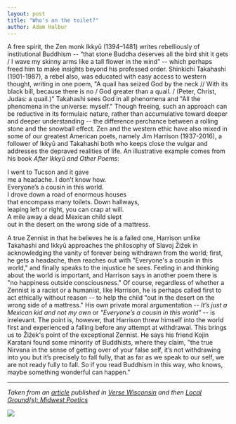 ```yaml
---
layout: post
title: "Who's on the toilet?"
author: Adam Halbur
---
```


A free spirit, the Zen monk Ikkyū (1394–1481) writes rebelliously of institutional Buddhism -- “that stone Buddha deserves all the bird shit it gets / I wave my skinny arms like a tall flower in the wind” -- which perhaps freed him to make insights beyond his professed order. Shinkichi Takahashi (1901-1987), a rebel also, was educated with easy access to western thought, writing in one poem, "A quail has seized God by the neck // With its black bill, because there is no / God greater than a quail. / (Peter, Christ, Judas: a quail.)" Takahashi sees God in all phenomena and "All the phenomena in the universe: myself." Though freeing, such an approach can be reductive in its formulaic nature, rather than accumulative toward deeper and deeper understanding -- the difference perchance between a rolling stone and the snowball effect. Zen and the western ethic have also mixed in some of our greatest American poets, namely Jim Harrison (1937-2016), a follower of Ikkyū and Takahashi both who keeps close the vulgar and addresses the depraved realities of life. An illustrative example comes from his book *After Ikkyū and Other Poems*:  

I went to Tucson and it gave  
me a headache. I don’t know how.  
Everyone’s a cousin in this world.  
I drove down a road of enormous houses  
that encompass many toilets. Down hallways,  
leaping left or right, you can crap at will.  
A mile away a dead Mexican child slept  
out in the desert on the wrong side of a mattress.

A true Zennist in that he believes he is a failed one, Harrison unlike Takahashi and Ikkyū approaches the philosophy of Slavoj Žižek in acknowledging the vanity of forever being withdrawn from the world; first, he gets a headache, then reaches out with "Everyone's a cousin in this world," and finally speaks to the injustice he sees. Feeling in and thinking about the world is important, and Harrison says in another poem there is "no happiness outside consciousness." Of course, regardless of whether a Zennist is a racist or a humanist, like Harrison, he is perhaps called first to act ethically without reason -- to help the child "out in the desert on the wrong side of a mattress." His own private moral argumentation -- *It’s just a Mexican kid and not my own* or *"Everyone’s a cousin in this world"* -- is irrelevant. The point is, however, that Harrison threw himself into the world first and experienced a falling before any attempt at withdrawal. This brings us to Žižek's point of the exceptional Zennist. He says his friend Kojin Karatani found some minority of Buddhists, where they claim, "the true Nirvana in the sense of getting over of your false self, it’s not withdrawing into you but it’s precisely to fall fully, that as far as we speak to our self, we are not ready fully to fall. So if you read Buddhism in this way, who knows, maybe something wonderful can happen."  

----------------------------------

*Taken from an [article][article-link] published in [Verse Wisconsin][verse-link] and then [Local Ground(s): Midwest Poetics][poetics-link]*

![](https://c1.staticflickr.com/5/4869/46419666762_2b7960df36_b.jpg)

[article-link]: http://www.academia.edu/31885669/Whos_on_the_toilet_a_family_of_Zen_poets_re_digested_through_Zizek
[verse-link]: https://www.versewisconsin.org/Issue112/prose/halbur.html
[poetics-link]: https://cowfeather.org/local-grounds-midwest-poetics/
